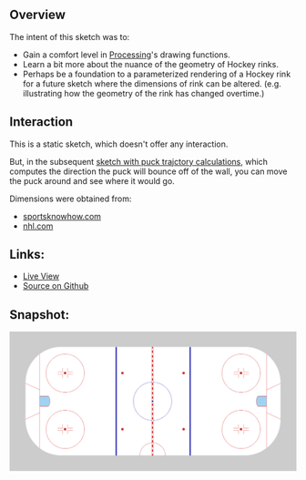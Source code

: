 ## Overview

The intent of this sketch was to:

- Gain a comfort level in [Processing][processing-home]'s drawing functions.
- Learn a bit more about the nuance of the geometry of Hockey rinks.
- Perhaps be a foundation to a parameterized rendering of a Hockey rink for a future sketch where the dimensions of rink can be altered. (e.g. illustrating how the geometry of the rink has changed overtime.)

## Interaction

This is a static sketch, which doesn't offer any interaction.

But, in the subsequent [sketch with puck trajctory calculations][sketch-hockey-01], which computes the direction the puck will bounce off of the wall, you can move the puck around and see where it would go.


Dimensions were obtained from:

- [sportsknowhow.com][sportsknowhow-hockey]
- [nhl.com][nhl-ice]

## Links: 

* [Live View](https://brianhonohan.com/sketchbook/processing/2016/03/25/processing-hockey-rink.html)
* [Source on Github](https://github.com/brianhonohan/sketchbook/tree/master/processing/hockey)

## Snapshot:

![screenshot](preview.png)

[processing-home]: https://processing.org
[sportsknowhow-hockey]: http://www.sportsknowhow.com/hockey/dimensions/hockey-rink-dimensions.html
[nhl-ice]: http://www.nhl.com/ice/page.htm?id=26394
[sketch-hockey-01]: https://brianhonohan.com/sketchbook/processing/hockey_01/
